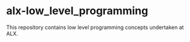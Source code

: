 # alx-low_level_programming
This repository contains  low level programming concepts undertaken at ALX. 

